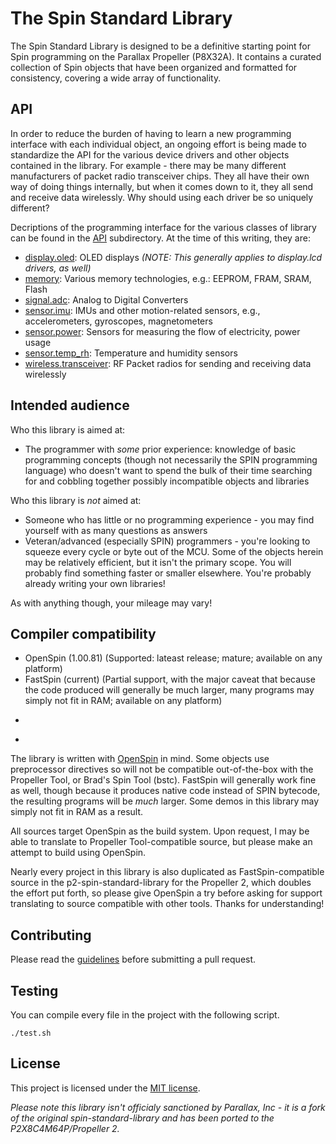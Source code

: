 # The Spin Standard Library

The Spin Standard Library is designed to be a definitive starting point for Spin programming on the Parallax Propeller (P8X32A). It contains a
curated collection of Spin objects that have been organized and formatted for consistency, covering a wide array of functionality.

## API

In order to reduce the burden of having to learn a new programming interface with each individual object, an ongoing effort is being made to standardize the API for the various device drivers and other objects contained in the library. For example - there may be many different manufacturers of packet radio transceiver chips. They all have their own way of doing things internally, but when it comes down to it, they all send and receive data wirelessly. Why should using each driver be so uniquely different?

Decriptions of the programming interface for the various classes of library can be found in the [API](api) subdirectory.
At the time of this writing, they are:
* [display.oled](api/display.oled.md): OLED displays *(NOTE: This generally applies to display.lcd drivers, as well)*
* [memory](api/memory.md): Various memory technologies, e.g.: EEPROM, FRAM, SRAM, Flash
* [signal.adc](api/signal.adc.md): Analog to Digital Converters
* [sensor.imu](api/sensor.imu.md): IMUs and other motion-related sensors, e.g., accelerometers, gyroscopes, magnetometers
* [sensor.power](api/sensor.power.md): Sensors for measuring the flow of electricity, power usage
* [sensor.temp_rh](api/sensor.temp_rh.md): Temperature and humidity sensors
* [wireless.transceiver](api/wireless.transceiver.md): RF Packet radios for sending and receiving data wirelessly


## Intended audience

Who this library is aimed at:
* The programmer with _some_ prior experience: knowledge of basic programming concepts (though not necessarily the SPIN programming language) who doesn't want to spend the bulk of their time searching for and cobbling together possibly incompatible objects and libraries

Who this library is _not_ aimed at:
* Someone who has little or no programming experience - you may find yourself with as many questions as answers
* Veteran/advanced (especially SPIN) programmers - you're looking to squeeze every cycle or byte out of the MCU. Some of the objects herein may be relatively efficient, but it isn't the primary scope. You will probably find something faster or smaller elsewhere. You're probably already writing your own libraries!

As with anything though, your mileage may vary!

## Compiler compatibility

- OpenSpin (1.00.81) (Supported: lateast release; mature; available on any platform)
- FastSpin (current) (Partial support, with the major caveat that because the code produced will generally be much larger, many programs may simply not fit in RAM; available on any platform)
- ~~~Brad's Spin Tool~~~ (Not supported: No preprocessor support; LONG-since abandoned; please do not follow others' advice to use this - it offers little to no advantage over OpenSpin)
- ~~~Propeller Tool~~~ (Not supported: No preprocessor support; Windows platform only)

The library is written with [OpenSpin](https://github.com/parallaxinc/OpenSpin) in mind. Some objects use preprocessor directives so will not be compatible out-of-the-box with the Propeller Tool, or Brad's Spin Tool (bstc). FastSpin will generally work fine as well, though because it produces native code instead of SPIN bytecode, the resulting programs will be *much* larger. Some demos in this library may simply not fit in RAM as a result.

All sources target OpenSpin as the build system. Upon request, I may be able to translate to Propeller Tool-compatible source, but please make an attempt to build using OpenSpin.

Nearly every project in this library is also duplicated as FastSpin-compatible source in the p2-spin-standard-library for the Propeller 2, which doubles the effort put forth, so please give OpenSpin a try before asking for support translating to source compatible with other tools. Thanks for understanding!

## Contributing

Please read the [guidelines](CONTRIBUTING.md) before submitting a pull request.

## Testing

You can compile every file in the project with the following script.

    ./test.sh

## License

This project is licensed under the [MIT license](LICENSE).

*Please note this library isn't officialy sanctioned by Parallax, Inc - it is a fork of the original spin-standard-library and has been ported to the P2X8C4M64P/Propeller 2.*
